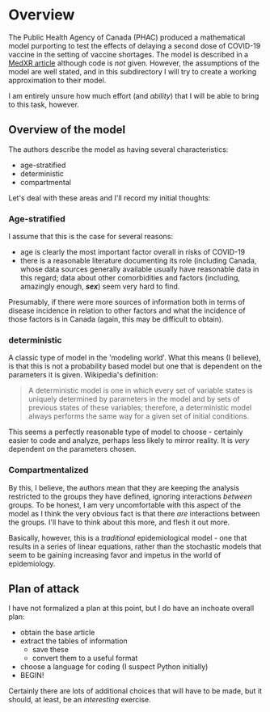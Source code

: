 # Overview

The Public Health Agency of Canada (PHAC) produced a mathematical model purporting to test the effects of delaying a second dose of COVID-19  vaccine in the setting of vaccine shortages. The model is described in a [MedXR article](https://www.medrxiv.org/content/medrxiv/early/2021/04/10/2021.04.07.21255094.full.pdf) although code is *not* given. However, the assumptions of the model are well stated, and in this subdirectory I will try to create a working approximation to their model.

I am entirely unsure how much effort (and *ability*) that I will be able to bring to this task, however.

## Overview of the model

The authors describe the model as having several characteristics:

- age-stratified
- deterministic
- compartmental

Let's deal with these areas and I'll record my initial thoughts:

### Age-stratified

I assume that this is the case for several reasons:

- age is clearly the most important factor overall in risks of COVID-19 
- there is a reasonable literature documenting its role (including Canada, whose data sources generally available usually have reasonable data in this regard; data about other comorbidities and factors (including, amazingly enough, *__sex__*) seem very hard to find.

Presumably, if there were more sources of information both in terms of disease incidence in relation to other factors and what the incidence of those factors is in Canada (again, this may be difficult to obtain).

### deterministic

A classic type of model in the 'modeling world'. What this means (I believe), is that this is not a probability based model but one that is dependent on the parameters it is given. Wikipedia's definition:

> A deterministic model is one in which every set of variable states is uniquely determined by parameters in the model and by sets of previous states of these variables; therefore, a deterministic model always performs the same way for a given set of initial conditions.

This seems a perfectly reasonable type of model to choose - certainly easier to code and analyze, perhaps less likely to mirror reality. It is *very* dependent on the parameters chosen.

### Compartmentalized

By this, I believe, the authors mean that they are keeping the analysis restricted to the groups they have defined, ignoring interactions *between* groups. To be honest, I am very uncomfortable with this aspect of the model as I think the very obvious fact is that there *are* interactions between the groups. I'll have to think about this more, and flesh it out more.

Basically, however, this is a *traditional* epidemiological model - one that results in a series of linear equations, rather than the stochastic models that seem to be gaining increasing favor and impetus in the world of epidemiology.


## Plan of attack

I have not formalized a plan at this point, but I do have an inchoate overall plan:

- obtain the base article
- extract the tables of information
    - save these
    - convert them to a useful format
- choose a language for coding (I suspect Python initially)
- BEGIN!


Certainly there are lots of additional choices that will have to be made, but it should, at least, be an *interesting* exercise.


